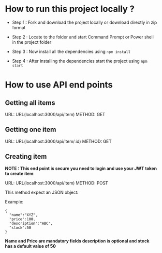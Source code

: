 # How to run this project locally ?

- Step 1 : Fork and download the project locally or download directly in zip format

- Step 2 : Locate to the folder and start Command Prompt or Power shell in the project folder

- Step 3 : Now install all the dependencies using `npm install`

- Step 4 : After installing the dependencies start the project using `npm start`

# How to use API end points

## Getting all items

URL: URL(localhost:3000/api/item)
METHOD: GET

## Getting one item

URL: URL(localhost:3000/api/item/:id)
METHOD: GET

## Creating item

**NOTE : This end point is secure you need to login and use your JWT token to create item**

URL: URL(localhost:3000/api/item)
METHOD: POST

This method expect an JSON object:

Example:

```
{
  "name":"XYZ",
  "price":100,
  "description":"ABC",
  "stock":50
}
```

**Name and Price are mandatory fields description is optional and stock has a default value of 50**
